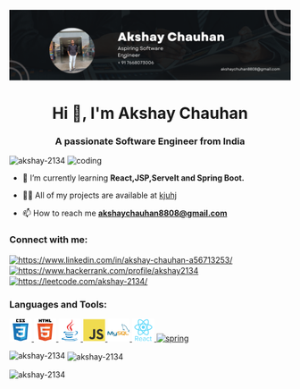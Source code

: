 ![logo](https://github.com/Akshay-2134/Akshay-2134/blob/main/Background.png)
<h1 align="center">Hi 👋, I'm Akshay Chauhan</h1>
<h3 align="center">A passionate Software Engineer from India</h3>

<img align="right" alt="coding" width="400" src="https://user-images.githubusercontent.com/55389276/140866485-8fb1c876-9a8f-4d6a-98dc-08c4981eaf70.gif">
<p align="left"> <img src="https://komarev.com/ghpvc/?username=akshay-2134&label=Profile%20views&color=0e75b6&style=flat" alt="akshay-2134" /> </p>

- 🌱 I’m currently learning **React,JSP,Servelt and Spring Boot.**

- 👨‍💻 All of my projects are available at [kjuhj](kjuhj)

- 📫 How to reach me **akshaychauhan8808@gmail.com**

<h3 align="left">Connect with me:</h3>
<p align="left">
<a href="https://www.linkedin.com/in/akshay-chauhan-a56713253/" target="blank"><img align="center" src="https://raw.githubusercontent.com/rahuldkjain/github-profile-readme-generator/master/src/images/icons/Social/linked-in-alt.svg" alt="https://www.linkedin.com/in/akshay-chauhan-a56713253/" height="30" width="40" /></a>
<a href="https://www.hackerrank.com/profile/Akshay2134" target="blank"><img align="center" src="https://raw.githubusercontent.com/rahuldkjain/github-profile-readme-generator/master/src/images/icons/Social/hackerrank.svg" alt="https://www.hackerrank.com/profile/akshay2134" height="30" width="40" /></a>
<a href="https://leetcode.com/Akshay-2134/" target="blank"><img align="center" src="https://raw.githubusercontent.com/rahuldkjain/github-profile-readme-generator/master/src/images/icons/Social/leet-code.svg" alt="https://leetcode.com/akshay-2134/" height="30" width="40" /></a>
</p>

<h3 align="left">Languages and Tools:</h3>
<p align="left"> <a href="https://www.w3schools.com/css/" target="_blank" rel="noreferrer"> <img src="https://raw.githubusercontent.com/devicons/devicon/master/icons/css3/css3-original-wordmark.svg" alt="css3" width="40" height="40"/> </a> <a href="https://www.w3.org/html/" target="_blank" rel="noreferrer"> <img src="https://raw.githubusercontent.com/devicons/devicon/master/icons/html5/html5-original-wordmark.svg" alt="html5" width="40" height="40"/> </a> <a href="https://www.java.com" target="_blank" rel="noreferrer"> <img src="https://raw.githubusercontent.com/devicons/devicon/master/icons/java/java-original.svg" alt="java" width="40" height="40"/> </a> <a href="https://developer.mozilla.org/en-US/docs/Web/JavaScript" target="_blank" rel="noreferrer"> <img src="https://raw.githubusercontent.com/devicons/devicon/master/icons/javascript/javascript-original.svg" alt="javascript" width="40" height="40"/> </a> <a href="https://www.mysql.com/" target="_blank" rel="noreferrer"> <img src="https://raw.githubusercontent.com/devicons/devicon/master/icons/mysql/mysql-original-wordmark.svg" alt="mysql" width="40" height="40"/> </a> <a href="https://reactjs.org/" target="_blank" rel="noreferrer"> <img src="https://raw.githubusercontent.com/devicons/devicon/master/icons/react/react-original-wordmark.svg" alt="react" width="40" height="40"/> </a> <a href="https://spring.io/" target="_blank" rel="noreferrer"> <img src="https://www.vectorlogo.zone/logos/springio/springio-icon.svg" alt="spring" width="40" height="40"/> </a> </p>

<p><img align="left" src="https://github-readme-stats.vercel.app/api/top-langs?username=akshay-2134&show_icons=true&locale=en&layout=compact" alt="akshay-2134" /></p>

<p>&nbsp;<img align="center" src="https://github-readme-stats.vercel.app/api?username=akshay-2134&show_icons=true&locale=en" alt="akshay-2134" /></p>

<p><img align="center" src="https://github-readme-streak-stats.herokuapp.com/?user=akshay-2134&" alt="akshay-2134" /></p>
